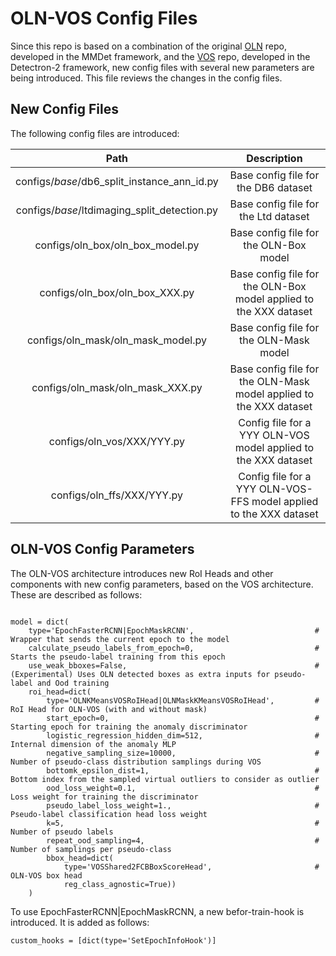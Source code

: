 # OLN-VOS Config Files

Since this repo is based on a combination of the original [OLN](https://github.com/mcahny/object_localization_network) repo, developed in the MMDet 
framework, and the [VOS](https://github.com/deeplearning-wisc/vos) repo, developed in the Detectron-2 framework, new config files with several
new parameters are being introduced. This file reviews the changes in the config files.

## New Config Files

The following config files are introduced:


|                     Path                     |                            Description                             |
|:--------------------------------------------:|:------------------------------------------------------------------:|
| configs/_base_/db6_split_instance_ann_id.py  |                Base config file for the DB6 dataset                |
| configs/_base_/ltdimaging_split_detection.py |                Base config file for the Ltd dataset                |
|       configs/oln_box/oln_box_model.py       |               Base config file for the OLN-Box model               |
|        configs/oln_box/oln_box_XXX.py        | Base config file for the OLN-Box model applied to the XXX dataset  |
|      configs/oln_mask/oln_mask_model.py      |              Base config file for the OLN-Mask model               |
|       configs/oln_mask/oln_mask_XXX.py       | Base config file for the OLN-Mask model applied to the XXX dataset |
|          configs/oln_vos/XXX/YYY.py          |   Config file for a YYY OLN-VOS model applied to the XXX dataset   |
|          configs/oln_ffs/XXX/YYY.py          | Config file for a YYY OLN-VOS-FFS model applied to the XXX dataset |

## OLN-VOS Config Parameters

The OLN-VOS architecture introduces new RoI Heads and other components with new config parameters, based on the VOS 
architecture. These are described as follows:

```

model = dict(
    type='EpochFasterRCNN|EpochMaskRCNN',                           # Wrapper that sends the current epoch to the model
    calculate_pseudo_labels_from_epoch=0,                           # Starts the pseudo-label training from this epoch
    use_weak_bboxes=False,                                          # (Experimental) Uses OLN detected boxes as extra inputs for pseudo-label and Ood training
    roi_head=dict(
        type='OLNKMeansVOSRoIHead|OLNMaskKMeansVOSRoIHead',         # RoI Head for OLN-VOS (with and without mask)
        start_epoch=0,                                              # Starting epoch for training the anomaly discriminator
        logistic_regression_hidden_dim=512,                         # Internal dimension of the anomaly MLP
        negative_sampling_size=10000,                               # Number of pseudo-class distribution samplings during VOS
        bottomk_epsilon_dist=1,                                     # Bottom index from the sampled virtual outliers to consider as outlier
        ood_loss_weight=0.1,                                        # Loss weight for training the discriminator
        pseudo_label_loss_weight=1.,                                # Pseudo-label classification head loss weight
        k=5,                                                        # Number of pseudo labels
        repeat_ood_sampling=4,                                      # Number of samplings per pseudo-class
        bbox_head=dict(
            type='VOSShared2FCBBoxScoreHead',                       # OLN-VOS box head
            reg_class_agnostic=True))
    )
```

To use EpochFasterRCNN|EpochMaskRCNN, a new befor-train-hook is introduced. It is added as follows:

```
custom_hooks = [dict(type='SetEpochInfoHook')]
```